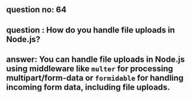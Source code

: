 
      
## question no: 64

## question : How do you handle file uploads in Node.js?

## answer: You can handle file uploads in Node.js using middleware like `multer` for processing multipart/form-data or `formidable` for handling incoming form data, including file uploads.
      
